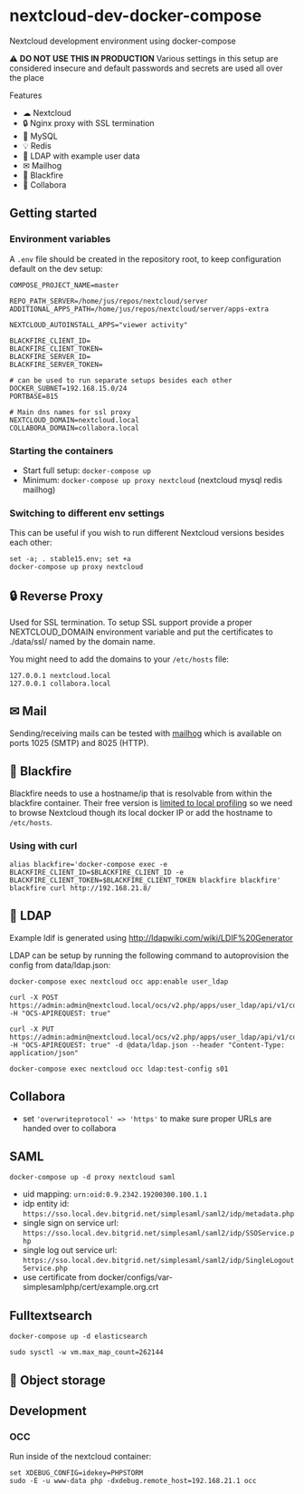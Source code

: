 # nextcloud-dev-docker-compose

Nextcloud development environment using docker-compose 

⚠ **DO NOT USE THIS IN PRODUCTION** Various settings in this setup are considered insecure and default passwords and secrets are used all over the place

Features

- ☁ Nextcloud
- 🔒 Nginx proxy with SSL termination
- 💾 MySQL
- 💡 Redis
- 👥 LDAP with example user data
- ✉ Mailhog
- 🚀 Blackfire
- 📄 Collabora

## Getting started

### Environment variables

A `.env` file should be created in the repository root, to keep configuration default on the dev setup:

```
COMPOSE_PROJECT_NAME=master

REPO_PATH_SERVER=/home/jus/repos/nextcloud/server
ADDITIONAL_APPS_PATH=/home/jus/repos/nextcloud/server/apps-extra

NEXTCLOUD_AUTOINSTALL_APPS="viewer activity"

BLACKFIRE_CLIENT_ID=
BLACKFIRE_CLIENT_TOKEN=
BLACKFIRE_SERVER_ID=
BLACKFIRE_SERVER_TOKEN=

# can be used to run separate setups besides each other
DOCKER_SUBNET=192.168.15.0/24
PORTBASE=815

# Main dns names for ssl proxy
NEXTCLOUD_DOMAIN=nextcloud.local
COLLABORA_DOMAIN=collabora.local
```

### Starting the containers

- Start full setup: `docker-compose up`
- Minimum: `docker-compose up proxy nextcloud` (nextcloud mysql redis mailhog)

### Switching to different env settings

This can be useful if you wish to run different Nextcloud versions besides each other:

```
set -a; . stable15.env; set +a
docker-compose up proxy nextcloud
```

## 🔒 Reverse Proxy

Used for SSL termination. To setup SSL support provide a proper NEXTCLOUD_DOMAIN environment variable and put the certificates to ./data/ssl/ named by the domain name.

You might need to add the domains to your `/etc/hosts` file:

```
127.0.0.1 nextcloud.local
127.0.0.1 collabora.local
```

## ✉ Mail

Sending/receiving mails can be tested with [mailhog](https://github.com/mailhog/MailHog) which is available on ports 1025 (SMTP) and 8025 (HTTP).

## 🚀 Blackfire

Blackfire needs to use a hostname/ip that is resolvable from within the blackfire container. Their free version is [limited to local profiling](https://support.blackfire.io/troubleshooting/hack-edition-users-cannot-profile-non-local-http-applications) so we need to browse Nextcloud though its local docker IP or add the hostname to `/etc/hosts`.

### Using with curl

```
alias blackfire='docker-compose exec -e BLACKFIRE_CLIENT_ID=$BLACKFIRE_CLIENT_ID -e BLACKFIRE_CLIENT_TOKEN=$BLACKFIRE_CLIENT_TOKEN blackfire blackfire'
blackfire curl http://192.168.21.8/
```

## 👥 LDAP

Example ldif is generated using http://ldapwiki.com/wiki/LDIF%20Generator

LDAP can be setup by running the following command to autoprovision the config from data/ldap.json:

```
docker-compose exec nextcloud occ app:enable user_ldap

curl -X POST https://admin:admin@nextcloud.local/ocs/v2.php/apps/user_ldap/api/v1/config -H "OCS-APIREQUEST: true"

curl -X PUT https://admin:admin@nextcloud.local/ocs/v2.php/apps/user_ldap/api/v1/config/s01 -H "OCS-APIREQUEST: true" -d @data/ldap.json --header "Content-Type: application/json"

docker-compose exec nextcloud occ ldap:test-config s01
```

## Collabora

- set `'overwriteprotocol' => 'https'` to make sure proper URLs are handed over to collabora

## SAML

```
docker-compose up -d proxy nextcloud saml
```

- uid mapping: `urn:oid:0.9.2342.19200300.100.1.1`
- idp entity id: `https://sso.local.dev.bitgrid.net/simplesaml/saml2/idp/metadata.php`
- single sign on service url: `https://sso.local.dev.bitgrid.net/simplesaml/saml2/idp/SSOService.php`
- single log out service url: `https://sso.local.dev.bitgrid.net/simplesaml/saml2/idp/SingleLogoutService.php`
- use certificate from docker/configs/var-simplesamlphp/cert/example.org.crt

## Fulltextsearch

```
docker-compose up -d elasticsearch
```

`sudo sysctl -w vm.max_map_count=262144`

## 🚧 Object storage

## Development

### OCC

Run inside of the nextcloud container:
```
set XDEBUG_CONFIG=idekey=PHPSTORM
sudo -E -u www-data php -dxdebug.remote_host=192.168.21.1 occ
```

